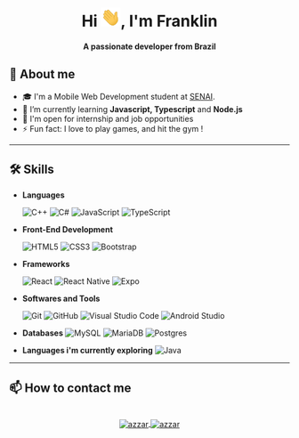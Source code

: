 <html>
<body>

<div align="center">
  <h1 align="center">Hi <picture><img alt="wave" width=35 src="https://raw.githubusercontent.com/italoseara/italoseara/main/imgs/waving.gif"></picture>, I'm Franklin</h1>
  <h4 align="center">A passionate developer from Brazil</h4>
</div>

## 🧮 **About me**

- 🎓 I'm a Mobile Web Development student at [SENAI](http://sc.senai.br/).
- 🌱 I’m currently learning **Javascript, Typescript** and **Node.js**
- 🏢 I'm open for internship and job opportunities
- ⚡ Fun fact: I love to play games, and hit the gym !

-----

## 🛠️ **Skills**

- **Languages**

    
    ![C++](https://img.shields.io/badge/C++%20-%2300599C.svg?style=for-the-badge&logo=c%2B%2B&logoColor=white)
    ![C#](https://img.shields.io/badge/C%23%20-%23239120.svg?style=for-the-badge&logo=c-sharp&logoColor=white)
    ![JavaScript](https://img.shields.io/badge/JavaScript%20-%23F7DF1E.svg?style=for-the-badge&logo=javascript&logoColor=white)
    ![TypeScript](https://img.shields.io/badge/typescript-%23007ACC.svg?style=for-the-badge&logo=typescript&logoColor=white)

- **Front-End Development**

    ![HTML5](https://img.shields.io/badge/HTML5%20-%23E34F26.svg?style=for-the-badge&logo=html5&logoColor=white)
    ![CSS3](https://img.shields.io/badge/CSS3%20-%231572B6.svg?style=for-the-badge&logo=css3&logoColor=white)
    ![Bootstrap](https://img.shields.io/badge/Bootstrap%20-%23563D7C.svg?style=for-the-badge&logo=bootstrap&logoColor=white)

- **Frameworks**

    ![React](https://img.shields.io/badge/React%20-%2320232a.svg?style=for-the-badge&logo=react&logoColor=%2361DAFB)
    ![React Native](https://img.shields.io/badge/react_native-%2320232a.svg?style=for-the-badge&logo=react&logoColor=%2361DAFB)
    ![Expo](https://img.shields.io/badge/expo-1C1E24?style=for-the-badge&logo=expo&logoColor=#D04A37)

- **Softwares and Tools**

    ![Git](https://img.shields.io/badge/Git%20-%23F05032.svg?style=for-the-badge&logo=git&logoColor=white)
    ![GitHub](https://img.shields.io/badge/GitHub%20-%23121011.svg?style=for-the-badge&logo=github&logoColor=white)
    ![Visual Studio Code](https://img.shields.io/badge/Visual%20Studio%20Code%20-%23007ACC.svg?style=for-the-badge&logo=visual-studio-code&logoColor=white)
    ![Android Studio](https://img.shields.io/badge/android%20studio-346ac1?style=for-the-badge&logo=android%20studio&logoColor=white)

- **Databases**
    ![MySQL](https://img.shields.io/badge/mysql-4479A1.svg?style=for-the-badge&logo=mysql&logoColor=white)
    ![MariaDB](https://img.shields.io/badge/MariaDB-003545?style=for-the-badge&logo=mariadb&logoColor=white)
    ![Postgres](https://img.shields.io/badge/postgres-%23316192.svg?style=for-the-badge&logo=postgresql&logoColor=white)
  
- **Languages i'm currently exploring**
    ![Java](https://img.shields.io/badge/java-%23ED8B00.svg?style=for-the-badge&logo=openjdk&logoColor=white)
    

-----

## 📫 **How to contact me**

<p align="center">
<br/>
<a href="https://www.linkedin.com/in/italoseara/" target="blank">
  <img align="center"
    src="https://img.shields.io/badge/linkedin-%231DA1F2.svg?style=for-the-badge&logo=linkedin&logoColor=white"
    alt="azzar" height="30"/>
</a>
<a href="mailto:berwald1997@outlook.com" target="blank">
  <img align="center"
    src="https://img.shields.io/badge/Microsoft_Outlook-0078D4?style=for-the-badge&logo=microsoft-outlook&logoColor=white"
    alt="azzar" height="30"/>
</a>
</p>

</body>
</html>
